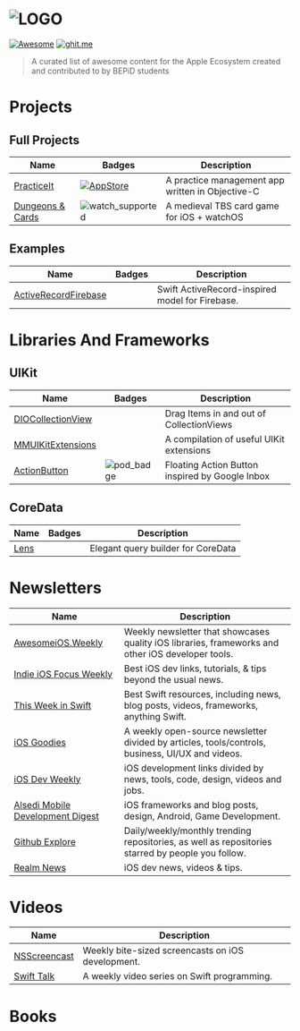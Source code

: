 ![LOGO](https://raw.githubusercontent.com/bepid-ifce/awesome-bepid/master/media/banner.png)
========================================
[![Awesome](https://cdn.rawgit.com/sindresorhus/awesome/d7305f38d29fed78fa85652e3a63e154dd8e8829/media/badge.svg)](https://github.com/sindresorhus/awesome)
[![ghit.me](https://ghit.me/badge.svg?repo=bepid-ifce/awesome-bepid)](https://ghit.me/repo/bepid-ifce/awesome-bepid)

> A curated list of awesome content for the Apple Ecosystem created and contributed to by BEPiD students

# Projects
## Full Projects
Name | Badges | Description
-----|--------|------------
[PracticeIt](https://github.com/matheusmcardoso/PracticeIt) | [![AppStore](https://img.shields.io/badge/App%20Store-published-green.svg)](https://itunes.apple.com/us/app/practiceit/id1118984457?mt=8) | A practice management app written in Objective-C
[Dungeons & Cards](https://github.com/hananim-studios/DungeonsAndCards-game) | ![watch_supported](https://raw.githubusercontent.com/bepid-ifce/awesome-bepid/master/media/watch_supported.svg) | A medieval TBS card game for iOS + watchOS
## Examples
Name | Badges | Description
-----|--------|------------
[ActiveRecordFirebase](https://github.com/VictorAlisson10/ActiveRecordFirebase) | | Swift ActiveRecord-inspired model for Firebase.


# Libraries And Frameworks
## UIKit
Name | Badges | Description
-----|--------|------------
[DIOCollectionView](https://github.com/matheusmcardoso/DIOCollectionView) | | Drag Items in and out of CollectionViews
[MMUIKitExtensions](https://github.com/matheusmcardoso/MMUIKitExtensions) | | A compilation of useful UIKit extensions
[ActionButton](https://github.com/lourenco-marinho/ActionButton) | ![pod_badge](https://img.shields.io/cocoapods/v/ActionButton.svg) | Floating Action Button inspired by Google Inbox
## CoreData
Name | Badges | Description
-----|--------|------------
[Lens](https://github.com/lourenco-marinho/Lens) | | Elegant query builder for CoreData


# Newsletters
Name | Description
-----|------------
[AwesomeiOS.Weekly](https://github.com/vsouza/awesome-ios#weve-launched-our-newsletter-) | Weekly newsletter that showcases quality iOS libraries, frameworks and other iOS developer tools.
[Indie iOS Focus Weekly](https://indieiosfocus.curated.co/) | Best iOS dev links, tutorials, & tips beyond the usual news.
[This Week in Swift](https://swiftnews.curated.co/) | Best Swift resources, including news, blog posts, videos, frameworks, anything Swift.
[iOS Goodies](http://ios-goodies.com/) | A weekly open-source newsletter divided by articles, tools/controls, business, UI/UX and videos.
[iOS Dev Weekly](https://iosdevweekly.com/) | iOS development links divided by news, tools, code, design, videos and jobs.
[Alsedi Mobile Development Digest](http://blog.alsedi.com/mobile-development-digest/) | iOS frameworks and blog posts, design, Android, Game Development.
[Github Explore](https://github.com/explore/subscribe) | Daily/weekly/monthly trending repositories, as well as repositories starred by people you follow.
[Realm News](https://realm.io/news/) | iOS dev news, videos & tips.


# Videos
Name | Description
-----|------------
[NSScreencast](http://nsscreencast.com/episodes) | Weekly bite-sized screencasts on iOS development.
[Swift Talk](https://talk.objc.io) | A weekly video series on Swift programming.

# Books
